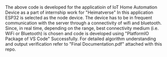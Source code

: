 The above code is developed for the applicatioin of IoT Home Automation Device as a part of internship work for "Heimatverse"
In this application ESP32 is selected as the node device.
The device has to be in frequent communication with the server through a connectivity of wifi and bluetooth.
Since, in real time, depending on the range, best connectivity medium (i.e. WiFi or Bluetooth) is chosen and code is developed using "PlatformIO Package of VS Code" Successfully.
For detailed algorithm understanding and output verification refer to "Final Documentation.pdf" attached with this repo.
